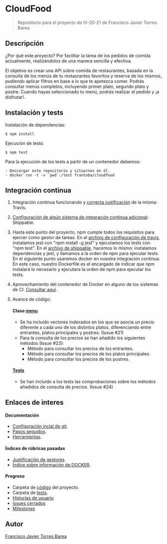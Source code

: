 # CloudFood
> Repositorio para el proyecto de IV-20-21 de Francisco Javier Torres Barea

## Descripción

¿Por qué este proyecto? Por facilitar la tarea de los pedidos de comida actualmente, realizándolos de una manera sencilla y efectiva.

El objetivo es crear una API sobre comida de restaurantes, basada en la consulta de los menús de tu restaurantes favoritos y reserva de los mismos, pudiendo aplicar filtros en base a lo que te apetezca comer. Podrás consultar menús completos, incluyendo primer plato, segundo plato y postre. Cuando hayas seleccionado tu menú, podrás realizar el pedido y ¡a disfrutar!.

## Instalación y tests
Instalación de dependencias:
~~~
$ npm install
~~~
Ejecución de tests:
~~~
$ npm test
~~~

Para la ejecución de los tests a partir de un contenedor debemos:
~~~
- Descargar este repositorio y situarnos en él.
- docker run -t -v `pwd`:/test frantoba/cloudfood
~~~

## Integración continua

1. Integración continua funcionando y [correcta justificación](./docs/travis_info.md) de la misma: Travis.

2. [Configuración de algún sistema de integración continua adicional](./docs/shippable_info.md): Shippable.

3. Hasta este punto del proyecto, npm cumple todos los requisitos para ejercer como gestor de tareas. En el [archivo de configuración de travis](./.travis.yml), instalamos jest con "npm install -g jest" y ejecutamos los tests con "npm test". En el [archivo de shippable](./.shippable.yml), hacemos lo mismo: instalamos dependencias y jest, y llamamos a la orden de npm para ejecutar tests.
En el siguiente punto usaremos docker en nuestra integración continua. En este caso, nuestro Dockerfile es el encargado de indicar que npm instalará lo necesario y ejecutara la orden de npm para ejecutar los tests.

4. Aprovechamiento del contenedor de Docker en alguno de los sistemas de CI. [Consultar aquí](./docs/icontinua_docker.md).

5. Avance de código:
	#### Clase [menu](./src/menu.js)
	- Se ha incluído vectores indexados en los que se asocia un precio diferente a cada uno de los distintos platos, diferenciando entre entrantes, platos principales y postres. (Issue #21)
	- Para la consulta de los precios se han añadido los siguientes métodos (Issue #23):
		- Método para consultar los precios de los entrantes. 
		- Método para consultar los precios de los platos principales.
		- Método para consultar los precios de los postres.

	#### [Tests](./tests/menu.test.js)
	- Se han incluido a los tests las comprobaciones sobre los métodos añadidos de consulta de precios. (Issue #24)
 



## Enlaces de interes

#### Documentación
- [Configuración incial de git](./docs/configuracion_inicial.md).
- [Pasos seguidos](./docs/pasos.md).
- [Herramientas](./docs/herramientas.md).

#### Índices de rúbricas pasadas
- [Justificación de gestores](./docs/just_her.md).
- [Índice sobre información de DOCKER](./docs/indicedocker.md).

#### Progreso
- Carpeta de [código](./src) del proyecto.
- Carpeta de [tests](./tests).
- [Historias de usuario](https://github.com/FranToBa/CloudFood/issues?q=is%3Aopen+is%3Aissue+label%3Auser-stories)
- [Issues cerrados](https://github.com/FranToBa/CloudFood/issues?q=is%3Aissue+is%3Aclosed)
- [Milestones](https://github.com/FranToBa/CloudFood/milestones)




## Autor
[Francisco Javier Torres Barea](https://github.com/FranToBa)


